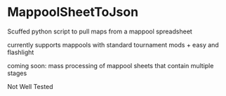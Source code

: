 # MappoolSheetToJson
Scuffed python script to pull maps from a mappool spreadsheet

currently supports mappools with standard tournament mods + easy and flashlight

coming soon: mass processing of mappool sheets that contain multiple stages

Not Well Tested
